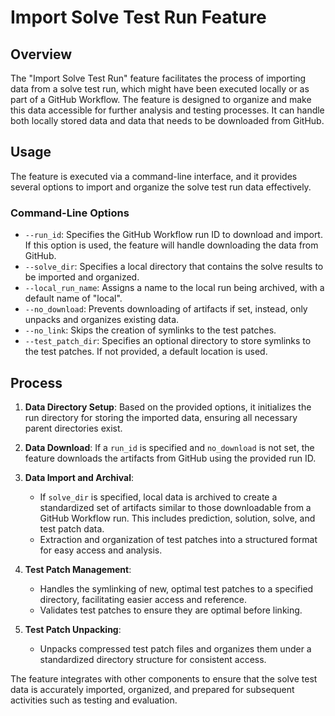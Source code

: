 # Import Solve Test Run Feature

## Overview

The "Import Solve Test Run" feature facilitates the process of importing data from a solve test run, which might have been executed locally or as part of a GitHub Workflow. The feature is designed to organize and make this data accessible for further analysis and testing processes. It can handle both locally stored data and data that needs to be downloaded from GitHub.

## Usage

The feature is executed via a command-line interface, and it provides several options to import and organize the solve test run data effectively. 

### Command-Line Options

- `--run_id`: Specifies the GitHub Workflow run ID to download and import. If this option is used, the feature will handle downloading the data from GitHub.
- `--solve_dir`: Specifies a local directory that contains the solve results to be imported and organized.
- `--local_run_name`: Assigns a name to the local run being archived, with a default name of "local".
- `--no_download`: Prevents downloading of artifacts if set, instead, only unpacks and organizes existing data.
- `--no_link`: Skips the creation of symlinks to the test patches.
- `--test_patch_dir`: Specifies an optional directory to store symlinks to the test patches. If not provided, a default location is used.

## Process

1. **Data Directory Setup**: Based on the provided options, it initializes the run directory for storing the imported data, ensuring all necessary parent directories exist.

2. **Data Download**: If a `run_id` is specified and `no_download` is not set, the feature downloads the artifacts from GitHub using the provided run ID.

3. **Data Import and Archival**: 
   - If `solve_dir` is specified, local data is archived to create a standardized set of artifacts similar to those downloadable from a GitHub Workflow run. This includes prediction, solution, solve, and test patch data.
   - Extraction and organization of test patches into a structured format for easy access and analysis.

4. **Test Patch Management**:
   - Handles the symlinking of new, optimal test patches to a specified directory, facilitating easier access and reference.
   - Validates test patches to ensure they are optimal before linking.

5. **Test Patch Unpacking**:
   - Unpacks compressed test patch files and organizes them under a standardized directory structure for consistent access.

The feature integrates with other components to ensure that the solve test data is accurately imported, organized, and prepared for subsequent activities such as testing and evaluation.